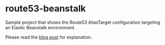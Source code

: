 # route53-beanstalk
Sample project that shows the Route53 AliasTarget configuration targeting an Elastic Beanstalk environment.

Please read the [blog post](https://www.jayway.com/2016/06/02/route53-configuration-elastic-beanstalk/) for explanation.
